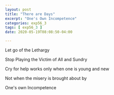```yaml
---
layout: post
title: "There are Days"
excerpt: "One's Own Incompetence"
categories: exp56_3
tags: [ exp56_3 ]
date: 2020-05-19T08:08:50-04:00

---
```


Let go of the Lethargy

Stop Playing the Victim of All and Sundry

Cry for help works only when one is young and new

Not when the misery is brought about by

One's own Incompetence
